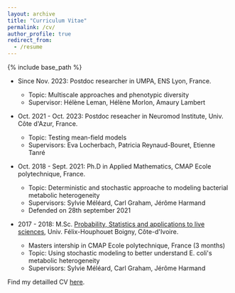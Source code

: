 ```yaml
---
layout: archive
title: "Curriculum Vitae"
permalink: /cv/
author_profile: true
redirect_from:
  - /resume
---
```


{% include base_path %}

* Since Nov. 2023: Postdoc researcher in UMPA, ENS Lyon, France.
  * Topic: Multiscale approaches and phenotypic diversity
  * Supervisor: Hélène Leman, Hélène Morlon, Amaury Lambert

* Oct. 2021 - Oct. 2023: Postdoc reseacher in Neuromod Institute, Univ. Côte d'Azur, France.
  * Topic: Testing mean-field models
  * Supervisors: Eva Locherbach, Patricia Reynaud-Bouret, Etienne Tanré

* Oct. 2018 - Sept. 2021: Ph.D in Applied Mathematics, CMAP Ecole polytechnique, France.
  * Topic: Deterministic and stochastic approache to modeling bacterial metabolic heterogeneity
  * Supervisors: Sylvie Méléard, Carl Graham, Jérôme Harmand 
  * Defended on 28th september 2021

* 2017 - 2018: M.Sc. [Probability, Statistics and applications to live sciences](https://m2psav.master.edu-math.org/), Univ. Félix-Houphouet Boigny, Côte-d'Ivoire.
  * Masters intership in CMAP Ecole polytechnique, France (3 months)
  * Topic: Using stochastic modeling to better understand E. coli's metabolic heterogeneity
  * Supervisors: Sylvie Méléard, Carl Graham, Jérôme Harmand 

Find my detailled CV [here](/files/CV.pdf).
